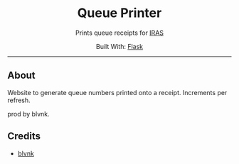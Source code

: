 <div align="center">
    <h1>Queue Printer</h1> <!-- Title -->
    <p>
      Prints queue receipts for <a href="https://www.iras.gov.sg/">IRAS</a>
    </p> <!-- Description -->
    <p>
      Built With: <a href="https://flask.palletsprojects.com">Flask</a>
    </p> <!-- Built With -->
</div>

---

## About

Website to generate queue numbers printed onto a receipt. Increments per refresh.

prod by blvnk.

## Credits

- [blvnk](https://twitter.com/adore_blvnk)
